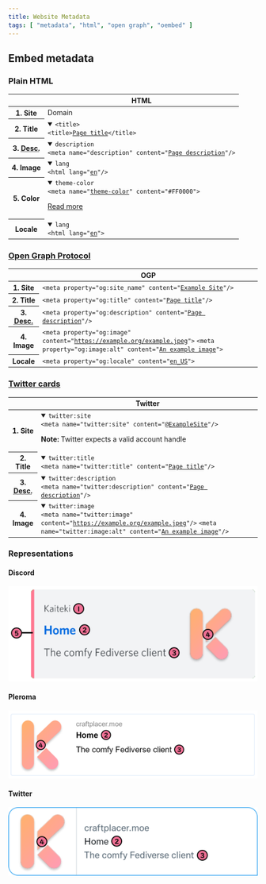 ```yaml
---
title: Website Metadata
tags: [ "metadata", "html", "open graph", "oembed" ]
---
```


## Embed metadata

### Plain HTML

<table>
    <thead>
        <th></th>
        <th>HTML</th>
    </thead>
    <tbody>
        <tr>
            <th>1. Site</th>
            <td>Domain</td>
        </tr>
        <tr>
            <th>2. Title</th>
            <td>
                <details open>
                    <summary><code>&lt;title&gt;</code></summary>
                    <code>&lt;title&gt;<u>Page title</u>&lt;/title&gt;</code>
                </details>
                </td>
        </tr>
        <tr>
            <th>3. <abbr title="Description">Desc.</abbr></th>
            <td>
                <details open>
                    <summary><code>description</code></summary>
                    <code>&lt;meta name="description" content="<u>Page description</u>"/&gt;</code>
                </details>
                </td>
        </tr>
        <tr>
            <th>4. Image</th>
            <td>
                <details open>
                    <summary><code>lang</code></summary>
                    <code>&lt;html lang="<u>en</u>"/&gt;</code>
                </details>
                </td>
        </tr>
        <tr>
            <th>5. Color</th>
            <td>
                <details open>
                    <summary><code>theme-color</code></summary>
                    <code>&lt;meta name="<u>theme-color</u>" content="#FF0000"&gt;</code>
                    <p><a href="https://developers.google.com/web/updates/2014/11/Support-for-theme-color-in-Chrome-39-for-Android">Read more</a></p>
                </details>
            </td>
        </tr>
        <tr>
            <th>Locale</th>
            <td>
                <details open>
                    <summary><code>lang</code></summary>
                    <code>&lt;html lang="<u>en</u>"&gt;</code>
                </details>
                </td>
        </tr>
    </tbody>
</table>


### [Open Graph Protocol](https://ogp.me/)

<table>
    <thead>
        <th></th>
        <th>OGP</th>
    </thead>
    <tbody>
        <tr>
            <th>1. Site</th>
            <td>
                <code>&lt;meta property="og:site_name" content="<u>Example Site</u>"/&gt;</code>
            </td>
        </tr>
        <tr>
            <th>2. Title</th>
            <td>
                <code>&lt;meta property="og:title" content="<u>Page title</u>"/&gt;</code>
            </td>
        </tr>
        <tr>
            <th>3. <abbr title="Description">Desc.</abbr></th>
            <td>
                <code>&lt;meta property="og:description" content="<u>Page description</u>"/&gt;</code>
            </td>
        </tr>
        <tr>
            <th>4. Image</th>
            <td>
                <code>&lt;meta property="og:image" content="<u>https://example.org/example.jpeg</u>"&gt;</code>
                <code>&lt;meta property="og:image:alt" content="<u>An example image</u>"&gt;</code>
            </td>
        </tr>
        <tr>
            <th>Locale</th>
            <td>
                <code>&lt;meta property="og:locale" content="<u>en_US</u>"&gt;</code>
            </td>
        </tr>
    </tbody>
</table>

### [Twitter cards](https://developer.twitter.com/en/docs/twitter-for-websites/cards/overview/abouts-cards)

<table>
    <thead>
        <th></th>
        <th>Twitter</th>
    </thead>
    <tbody>
        <tr>
            <th>1. Site</th>
            <td>
                <details open>
                    <summary><code>twitter:site</code></summary>
                    <code>&lt;meta name="twitter:site" content="<u>@ExampleSite</u>"/&gt;</code>
                    <p><b>Note:</b> Twitter expects a valid account handle</p>
                </details>
            </td>
        </tr>
        <tr>
            <th>2. Title</th>
            <td>
                <details open>
                    <summary><code>twitter:title</code></summary>
                    <code>&lt;meta name="twitter:title" content="<u>Page title</u>"/&gt;</code>
                </details>
            </td>
        </tr>
        <tr>
            <th>3. <abbr title="Description">Desc.</abbr></th>
            <td>
                <details open>
                    <summary><code>twitter:description</code></summary>
                    <code>&lt;meta name="twitter:description" content="<u>Page description</u>"/&gt;</code>
                </details>
            </td>
        </tr>
        <tr>
            <th>4. Image</th>
            <td>
                <details open>
                    <summary><code>twitter:image</code></summary>
                    <code>&lt;meta name="twitter:image" content="<u>https://example.org/example.jpeg</u>"/&gt;</code>
                    <code>&lt;meta name="twitter:image:alt" content="<u>An example image</u>"/&gt;</code>
                </details>
            </td>
        </tr>
    </tbody>
</table>

### Representations

#### Discord

![A picture showing an embed provided by Discord with number annotations showing 1. Kaiteki; 2. Home; 3. The comfy Fediverse client; 4. (The logo); 5. (The color stripe)](/assets/img/blog/web-previews/discord-web-embed-with-legend.png)

#### Pleroma

![A picture showing a website card on Pleroma, with number annotations showing 2. Home; 3. The comfy Fediverse client; 4. (The logo)](/assets/img/blog/web-previews/pleroma-card-with-legend.png)

#### Twitter

![A picture showing a card on Twitter, with number annotations showing 2. Home; 3. The comfy Fediverse client; 4. (The logo)](/assets/img/blog/web-previews/twitter-card-with-legend.png)